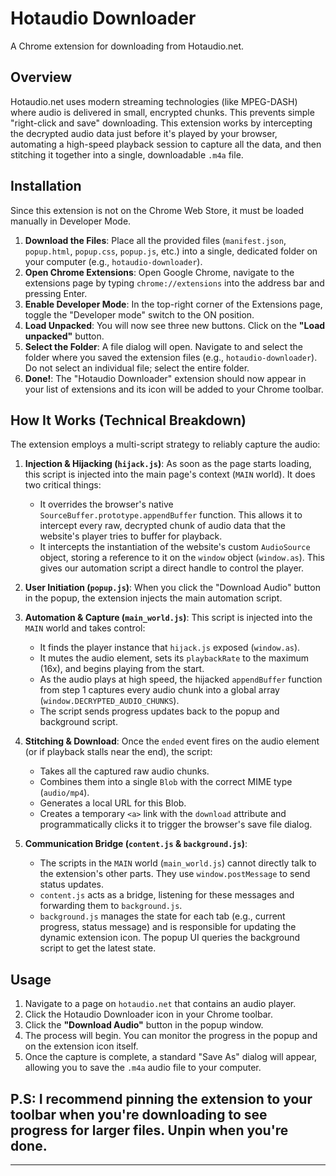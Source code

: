 # Hotaudio Downloader

A Chrome extension for downloading from Hotaudio.net.

## Overview

Hotaudio.net uses modern streaming technologies (like MPEG-DASH) where audio is delivered in small, encrypted chunks. This prevents simple "right-click and save" downloading. This extension works by intercepting the decrypted audio data just before it's played by your browser, automating a high-speed playback session to capture all the data, and then stitching it together into a single, downloadable `.m4a` file.


## Installation

Since this extension is not on the Chrome Web Store, it must be loaded manually in Developer Mode.

1.  **Download the Files**: Place all the provided files (`manifest.json`, `popup.html`, `popup.css`, `popup.js`, etc.) into a single, dedicated folder on your computer (e.g., `hotaudio-downloader`).
2.  **Open Chrome Extensions**: Open Google Chrome, navigate to the extensions page by typing `chrome://extensions` into the address bar and pressing Enter.
3.  **Enable Developer Mode**: In the top-right corner of the Extensions page, toggle the "Developer mode" switch to the ON position.
4.  **Load Unpacked**: You will now see three new buttons. Click on the **"Load unpacked"** button.
5.  **Select the Folder**: A file dialog will open. Navigate to and select the folder where you saved the extension files (e.g., `hotaudio-downloader`). Do not select an individual file; select the entire folder.
6.  **Done!**: The "Hotaudio Downloader" extension should now appear in your list of extensions and its icon will be added to your Chrome toolbar.


## How It Works (Technical Breakdown)

The extension employs a multi-script strategy to reliably capture the audio:

1.  **Injection & Hijacking (`hijack.js`)**: As soon as the page starts loading, this script is injected into the main page's context (`MAIN` world). It does two critical things:
    -   It overrides the browser's native `SourceBuffer.prototype.appendBuffer` function. This allows it to intercept every raw, decrypted chunk of audio data that the website's player tries to buffer for playback.
    -   It intercepts the instantiation of the website's custom `AudioSource` object, storing a reference to it on the `window` object (`window.as`). This gives our automation script a direct handle to control the player.

2.  **User Initiation (`popup.js`)**: When you click the "Download Audio" button in the popup, the extension injects the main automation script.

3.  **Automation & Capture (`main_world.js`)**: This script is injected into the `MAIN` world and takes control:
    -   It finds the player instance that `hijack.js` exposed (`window.as`).
    -   It mutes the audio element, sets its `playbackRate` to the maximum (16x), and begins playing from the start.
    -   As the audio plays at high speed, the hijacked `appendBuffer` function from step 1 captures every audio chunk into a global array (`window.DECRYPTED_AUDIO_CHUNKS`).
    -   The script sends progress updates back to the popup and background script.

4.  **Stitching & Download**: Once the `ended` event fires on the audio element (or if playback stalls near the end), the script:
    -   Takes all the captured raw audio chunks.
    -   Combines them into a single `Blob` with the correct MIME type (`audio/mp4`).
    -   Generates a local URL for this Blob.
    -   Creates a temporary `<a>` link with the `download` attribute and programmatically clicks it to trigger the browser's save file dialog.

5.  **Communication Bridge (`content.js` & `background.js`)**:
    -   The scripts in the `MAIN` world (`main_world.js`) cannot directly talk to the extension's other parts. They use `window.postMessage` to send status updates.
    -   `content.js` acts as a bridge, listening for these messages and forwarding them to `background.js`.
    -   `background.js` manages the state for each tab (e.g., current progress, status message) and is responsible for updating the dynamic extension icon. The popup UI queries the background script to get the latest state.

## Usage

1.  Navigate to a page on `hotaudio.net` that contains an audio player.
2.  Click the Hotaudio Downloader icon in your Chrome toolbar.
3.  Click the **"Download Audio"** button in the popup window.
4.  The process will begin. You can monitor the progress in the popup and on the extension icon itself.
5.  Once the capture is complete, a standard "Save As" dialog will appear, allowing you to save the `.m4a` audio file to your computer.

## P.S: I recommend pinning the extension to your toolbar when you're downloading to see progress for larger files. Unpin when you're done.
---
